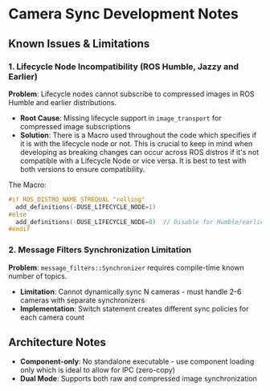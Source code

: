 # Camera Sync Development Notes

## Known Issues & Limitations

### 1. Lifecycle Node Incompatibility (ROS Humble, Jazzy and Earlier)
**Problem**: Lifecycle nodes cannot subscribe to compressed images in ROS Humble and earlier distributions.
- **Root Cause**: Missing lifecycle support in `image_transport` for compressed image subscriptions
- **Solution**: There is a Macro used throughout the code which specifies if it is with the lifecycle node or not. This is crucial to keep in mind when developing as breaking changes can occur across ROS distros if it's not compatible with a Lifecycle Node or vice versa. It is best to test with both versions to ensure compatibility.

The Macro:

```cpp
#if ROS_DISTRO_NAME STREQUAL "rolling"
  add_definitions(-DUSE_LIFECYCLE_NODE=1)
#else
  add_definitions(-DUSE_LIFECYCLE_NODE=0)  // Disable for Humble/earlier
#endif
```

### 2. Message Filters Synchronization Limitation
**Problem**: `message_filters::Synchronizer` requires compile-time known number of topics.
- **Limitation**: Cannot dynamically sync N cameras - must handle 2-6 cameras with separate synchronizers
- **Implementation**: Switch statement creates different sync policies for each camera count

## Architecture Notes
- **Component-only**: No standalone executable - use component loading only which is ideal to allow for IPC (zero-copy)
- **Dual Mode**: Supports both raw and compressed image synchronization
